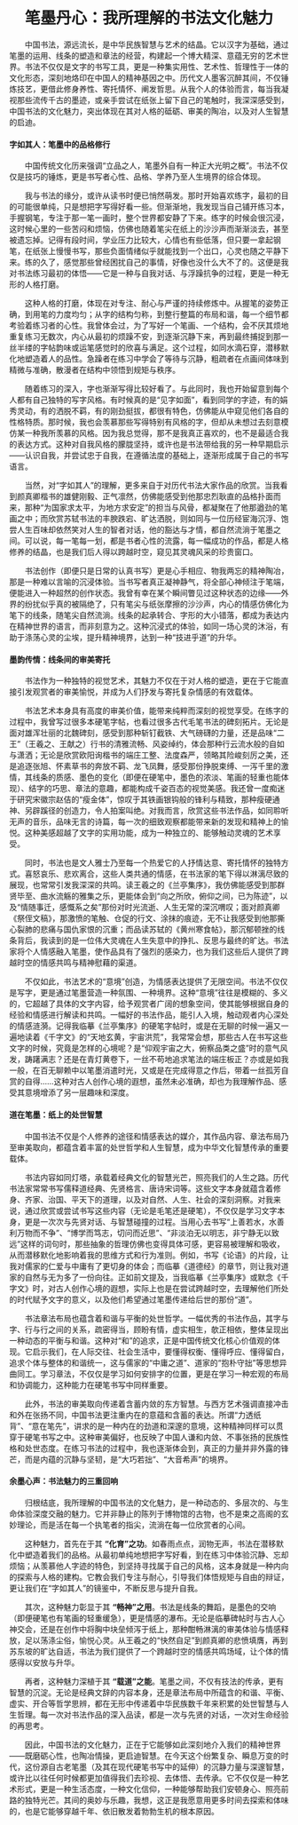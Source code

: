 <center><h1>笔墨丹心：我所理解的书法文化魅力</h1></center>

&emsp;&emsp;中国书法，源远流长，是中华民族智慧与艺术的结晶。它以汉字为基础，通过笔墨的运用、线条的塑造和章法的经营，构建起一个博大精深、意蕴无穷的艺术世界。书法不仅仅是文字的书写工具，更是一种集实用性、艺术性、哲理性于一体的文化形态，深刻地烙印在中国人的精神基因之中。历代文人墨客沉醉其间，不仅锤炼技艺，更借此修身养性、寄托情怀、阐发哲思。从我个人的体验而言，每当我凝视那些流传千古的墨迹，或亲手尝试在纸张上留下自己的笔触时，我深深感受到，中国书法的文化魅力，突出体现在其对人格的砥砺、审美的陶冶，以及对人生智慧的启迪。

#### 字如其人：笔墨中的品格修行

&emsp;&emsp;中国传统文化历来强调“立品之人，笔墨外自有一种正大光明之概”。书法不仅仅是技巧的锤炼，更是书写者心性、品格、学养乃至人生境界的综合体现。

&emsp;&emsp;我与书法的缘分，或许从读书时便已悄然萌发。那时开始喜欢练字，最初的目的可能很单纯，只是想把字写得好看一些。但渐渐地，我发现当自己铺开练习本，手握钢笔，专注于那一笔一画时，整个世界都安静了下来。练字的时候会很沉浸，这时候心里的一些苦闷和烦恼，仿佛也随着笔尖在纸上的沙沙声而渐渐淡去，甚至被遗忘掉。记得有段时间，学业压力比较大，心情也有些低落，但只要一拿起钢笔，在纸张上慢慢书写，那些负面情绪似乎就能找到一个出口，心灵也随之平静下来。练的久了，感觉那些曾经困扰自己的事情，好像也没什么大不了的。这便是我对书法练习最初的体悟——它是一种与自我对话、与浮躁抗争的过程，更是一种无形的人格打磨。

&emsp;&emsp;这种人格的打磨，体现在对专注、耐心与严谨的持续修炼中。从握笔的姿势正确，到用笔的力度均匀；从字的结构匀称，到整行整篇的布局和谐，每一个细节都考验着练习者的心性。我曾体会过，为了写好一个笔画、一个结构，会不厌其烦地重复练习无数次，内心从最初的烦躁不安，到逐渐沉静下来，再到最终捕捉到那一丝半缕的字帖韵味或运笔感觉时的欣喜与满足。这个过程，如同水滴石穿，潜移默化地塑造着人的品性。急躁者在练习中学会了等待与沉静，粗疏者在点画间体味到精微与准确，散漫者在结构中领悟到规矩与秩序。

&emsp;&emsp;随着练习的深入，字也渐渐写得比较好看了。与此同时，我也开始留意到每个人都有自己独特的写字风格。有时候真的是“见字如面”，看到同学的字迹，有的娟秀灵动，有的洒脱不羁，有的刚劲挺拔，都很有特色，仿佛能从中窥见他们各自的性格特质。那时候，我也会羡慕那些写得特别有风格的字，但却从未想过去刻意模仿某一种我所羡慕的风格。因为我总觉得，那不是我真正喜欢的，也不是最适合我的表达方式。这种对自我风格的朦胧坚持，或许也是书法带给我的另一种早期启示——认识自我，并尝试忠于自我，在遵循法度的基础上，逐渐形成属于自己的书写语言。

&emsp;&emsp;当然，对“字如其人”的理解，更多来自于对历代书法大家作品的欣赏。当我看到颜真卿楷书的雄健刚毅、正气凛然，仿佛能感受到他那忠烈耿直的品格扑面而来，那种“为国家求太平，为地方求安定”的担当与风骨，都凝聚在了他那遒劲的笔画之中；而欣赏苏轼书法的丰腴跌宕、旷达洒脱，则如同与一位历经宦海沉浮、饱尝人生百味却依然笑对人生的智者对话，他的豁达与才情，都自然流淌于笔墨之间。可以说，每一笔每一划，都是书者心性的流露，每一幅成功的作品，都是人格修养的结晶，也是我们后人得以跨越时空，窥见其灵魂风采的珍贵窗口。

&emsp;&emsp;书法创作（即便只是日常的认真书写）更是心手相应、物我两忘的精神陶冶，那是一种难以言喻的沉浸体验。当书写者真正凝神静气，将全部心神倾注于笔端，便能进入一种超然的创作状态。我曾有幸在某个瞬间瞥见过这种状态的边缘——外界的纷扰似乎真的被隔绝了，只有笔尖与纸张摩擦的沙沙声，内心的情感仿佛化为笔下的线条，随笔尖自然流淌。线条的起承转合、字形的大小错落，都成为表达内在精神世界的语言，而非刻意为之。这种沉浸式的体验，如同一场心灵的沐浴，有助于涤荡心灵的尘埃，提升精神境界，达到一种“技进乎道”的升华。

#### 墨韵传情：线条间的审美寄托

&emsp;&emsp;书法作为一种独特的视觉艺术，其魅力不仅在于对人格的塑造，更在于它能直接引发观赏者的审美愉悦，并成为人们抒发与寄托复杂情感的有效载体。

&emsp;&emsp;书法艺术本身具有高度的审美价值，能带来纯粹而深刻的视觉享受。在练字的过程中，我曾写过很多本硬笔字帖，也看过很多古代毛笔书法的碑刻拓片。无论是面对雄浑壮丽的北魏碑刻，感受到那种斩钉截铁、大气磅礴的力量，还是品味“二王”（王羲之、王献之）行书的清雅流畅、风姿绰约，体会那种行云流水般的自如与潇洒；无论是欣赏欧阳询楷书的端庄工整、法度森严，领略其险峻刻厉之美，还是追逐张旭、怀素草书的奔放不羁、龙飞凤舞，感受那份挣脱束缚、一泻千里的激情，其线条的质感、墨色的变化（即便在硬笔中，墨色的浓淡、笔画的轻重也能体现）、结字的巧思、章法的意趣，都能构成千姿百态的视觉美感。我还曾一度痴迷于研究宋徽宗赵佶的“瘦金体”，惊叹于其铁画银钩般的锋利与精致，那种瘦硬通神、另辟蹊径的创造力，令人拍案叫绝。对我而言，欣赏这些书法作品，如同聆听无声的音乐，品味无言的诗篇，每一次的细致观察都能带来新的发现和精神上的愉悦。这种美感超越了文字的实用功能，成为一种独立的、能够触动灵魂的艺术享受。

&emsp;&emsp;同时，书法也是文人雅士乃至每一个热爱它的人抒情达意、寄托情怀的独特方式。喜怒哀乐、悲欢离合，这些人类共通的情感，在书法家的笔下得以淋漓尽致的展现，也常常引发我深深的共鸣。读王羲之的《兰亭集序》，我仿佛能感受到那群贤毕至、曲水流觞的雅集之乐，更能体会到“向之所欣，俯仰之间，已为陈迹”，以及“情随事迁，感慨系之矣”那份对时光流逝、人生无常的深沉喟叹；面对颜真卿《祭侄文稿》，那激愤的笔触、仓促的行文、涂抹的痕迹，无不让我感受到他那撕心裂肺的悲痛与国仇家恨的沉重；而品读苏轼的《黄州寒食帖》，那沉郁顿挫的线条背后，我读到的是一位伟大灵魂在人生失意中的挣扎、反思与最终的旷达。书法家将个人情感融入笔墨，使作品具有了强烈的感染力，也为我们这些后人提供了跨越时空的情感共鸣与精神慰藉的渠道。

&emsp;&emsp;不仅如此，书法艺术的“意境”创造，为情感表达提供了无限空间。书法不仅仅是写字，更是通过笔墨营造一种氛围、一种境界。这种“意境”往往是模糊的、多义的，它超越了具体的文字内容，给予观赏者广阔的想象空间，使其能够根据自身的经验和情感进行解读和共鸣。一幅好的书法作品，能引人入境，触动观者内心深处的情感涟漪。记得我临摹《兰亭集序》的硬笔字帖时，或是在无聊的时候一遍又一遍地读着《千字文》的“天地玄黄，宇宙洪荒”，我常常会想，那些古人在书写这些文字的时候，究竟是怎样的心境呢？是“仰观宇宙之大，俯察品类之盛”时的意气风发，踌躇满志？还是在青灯黄卷下，一丝不苟地追求笔法的端庄板正？亦或是如我一般，在百无聊赖中以笔墨消遣时光，又或是在完成得意之作后，带着一丝孤芳自赏的自得……这种对古人创作心境的遐想，虽然未必准确，却也为我理解作品、感受其意境增添了另一层趣味和深度。

#### 道在笔墨：纸上的处世智慧

&emsp;&emsp;中国书法不仅是个人修养的途径和情感表达的媒介，其作品内容、章法布局乃至审美取向，都蕴含着丰富的处世哲学和人生智慧，成为中华文化智慧传承的重要载体。

&emsp;&emsp;书法内容如同灯塔，承载着经典文化的智慧光芒，照亮我们的人生之路。历代书法家常常书写儒释道经典、先贤格言、唐诗宋词等。这些文字本身就蕴含着修身、齐家、治国、平天下的道理，以及对自然、人生、社会的深刻洞察。对我来说，通过欣赏或尝试书写这些内容（无论是毛笔还是硬笔），不仅仅是学习文字本身，更是一次次与先贤对话、与智慧碰撞的过程。当用心去书写“上善若水，水善利万物而不争”、“博学而笃志，切问而近思”、“非淡泊无以明志，非宁静无以致远”这样的词句时，那些抽象的哲理仿佛也变得具体可感，更容易被理解和吸收，从而潜移默化地影响着我的思维方式和行为准则。例如，书写《论语》的片段，让我对儒家的仁爱与中庸有了更切身的体会；而临摹《道德经》的章节，则让我对道家的自然与无为多了一份向往。正如前文提及，当我临摹《兰亭集序》或默念《千字文》时，对古人创作心境的遐想，实际上也是在尝试跨越时空，去理解他们所处的时代赋予文字的意义，以及他们希望通过笔墨传递给后世的那份“道”。

&emsp;&emsp;书法章法布局也蕴含着和谐与平衡的处世哲学。一幅优秀的书法作品，其字与字、行与行之间的关系，疏密得当，顾盼有情，虚实相生，欹正相依，整体呈现出一种动态的平衡与和谐。这种对“和”的追求，正是中国传统文化核心价值观的体现。它启示我们，在人际交往、社会生活中，要懂得权衡、懂得呼应、懂得留白，追求个体与整体的和谐统一，这与儒家的“中庸之道”、道家的“抱朴守拙”等思想异曲同工。学习章法，不仅仅是学习如何安排字的位置，更是在学习一种宏观的布局和协调能力，这种能力在硬笔书写中同样重要。

&emsp;&emsp;此外，书法的审美取向传递着含蓄内敛的东方智慧。与西方艺术强调直接冲击和外在张扬不同，中国书法更注重内在的意蕴和含蓄的表达。所谓“力透纸背”、“意在笔先”，讲求的是一种内在的劲道和深邃的意境，这种精神同样可以贯穿于硬笔书写之中。这种审美偏好，也反映了中国人谦和内敛、不事张扬的民族性格和处世态度。在练习书法的过程中，我也逐渐体会到，真正的力量并非外露的锋芒，而是内蕴的沉静与坚韧，是“大巧若拙”、“大音希声”的境界。

#### 余墨心声：书法魅力的三重回响

&emsp;&emsp;归根结底，我所理解的中国书法的文化魅力，是一种动态的、多层次的、与生命体验深度交融的魅力。它并非静止的陈列于博物馆的古物，也不是束之高阁的玄妙理论，而是活在每一个执笔者的指尖，流淌在每一位欣赏者的心间。

&emsp;&emsp;这种魅力，首先在于其 **“化育”之功**。如春雨点点，润物无声，书法在潜移默化中塑造着我们的品格。从最初单纯地想把字写好看，到在练习中体验沉静、忘却烦恼；从羡慕他人字迹的特色，到坚持寻找属于自己的风格，这本身就是一种内向的探索与人格的建构。它教会我们专注与耐心，引导我们体悟规矩与自由的辩证，更让我们在“字如其人”的镜鉴中，不断反思与提升自我。

&emsp;&emsp;其次，这种魅力彰显于其 **“畅神”之用**。书法是线条的舞蹈，是墨色的交响（即便硬笔也有笔画的轻重缓急），更是情感的瀑布。无论是临摹碑帖时与古人心神交会，还是在创作中将胸中块垒倾泻于纸上，那种酣畅淋漓的审美体验与情感释放，足以荡涤尘俗，愉悦心灵。从王羲之的“快然自足”到颜真卿的悲愤填膺，再到苏东坡的旷达自适，书法为我们提供了一个跨越时空的情感共鸣场域，让个体的情感得以安放与升华。

&emsp;&emsp;再者，这种魅力深植于其 **“载道”之能**。笔墨之间，不仅有技法的传承，更有智慧的沉淀。无论是经典文辞的内容本身，还是章法布局中所蕴含的和谐、平衡、虚实、开合等哲学思辨，都在无形中传递着中华民族数千年来积累的处世智慧与人生哲理。每一次对书法作品的深入品读，都是一次与先贤的对话，一次对生命经验的再思考。

&emsp;&emsp;因此，中国书法的文化魅力，正在于它能够如此深刻地介入我们的精神世界——既磨砺心性，也陶冶情操，更启迪智慧。在今天这个纷繁复杂、瞬息万变的时代，这份源自古老笔墨（及其在现代硬笔书写中的延伸）的沉静力量与深邃智慧，或许比以往任何时候都更加值得我们去珍视、去体悟、去传承。它不仅仅是一种艺术形式，更是一种生活态度，一种文化信仰，一种能够帮助我们安顿身心、照亮前路的独特光芒。其间的奥妙与乐趣，我想，这正是我愿意用更多时间去探索和体味的，也是它能够穿越千年、依旧散发着勃勃生机的根本原因。